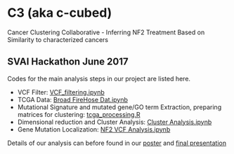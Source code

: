 # C3 (aka c-cubed)
Cancer Clustering Collaborative - Inferring NF2 Treatment Based on Similarity to characterized cancers

## SVAI Hackathon June 2017
Codes for the main analysis steps in our project are listed here. 
* VCF Filter: [VCF_filtering.ipynb](VCF_filtering.ipynb)
* TCGA Data: [Broad FireHose Dat\.ipynb](Broad%20FireHose%20Data.ipynb)
* Mutational Signature and mutated gene/GO term Extraction, preparing matrices for clustering: [tcga_processing.R](tcga_processing.R)
* Dimensional reduction and Cluster Analysis:	[Cluster Analysis.ipynb](Cluster%20Analysis.ipynb)
* Gene Mutation Localization: [NF2 VCF Analysis.ipynb](NF2%20VCF%20Analysis.ipynb)

Details of our analysis can before found in our [poster](HackPoster.pdf) and [final presentation](C3finalpresentation.pdf)
